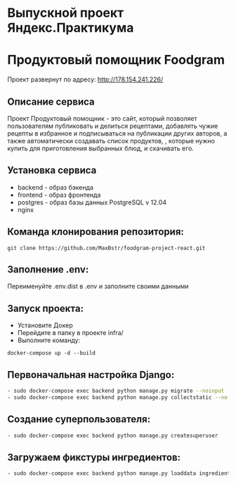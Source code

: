 # Выпускной проект Яндекс.Практикума
# Продуктовый помощник Foodgram

Проект развернут по адресу:  http://178.154.241.226/

## Описание сервиса

Проект Продуктовый помощник - это сайт, который позволяет пользователям публиковать и делиться рецептами, добавлять чужие рецепты в избранное и подписываться на публикации других авторов, а также автоматически создавать список продуктов, , которые нужно купить для приготовления выбранных блюд, и скачивать его.

## Установка сервиса

* backend - образ бэкенда
* frontend - образ фронтенда
* postgres - образ базы данных PostgreSQL v 12.04
* nginx

## Команда клонирования репозитория:

```
git clone https://github.com/MaxBstr/foodgram-project-react.git
```

## Заполнение .env:

Переименуйте .env.dist в .env и заполните своими данными

## Запуск проекта:
 * Установите Докер
 * Перейдите в папку в проекте infra/
 * Выполните команду:

```
docker-compose up -d --build
```

## Первоначальная настройка Django:

```bash
- sudo docker-compose exec backend python manage.py migrate --noinput
- sudo docker-compose exec backend python manage.py collectstatic --no-input
```

## Создание суперпользователя:
```bash
- sudo docker-compose exec backend python manage.py createsuperuser
```
## Загружаем фикстуры ингредиентов:
```bash
- sudo docker-compose exec backend python manage.py loaddata ingredients.json
```

